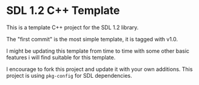 # SDL 1.2 C++ Template
This is a template C++ project for the SDL 1.2 library.

The "first commit" is the most simple template, it is tagged with v1.0.


I might be updating this template from time to time with some
other basic features i will find suitable for this template.


I encourage to fork this project and update it with your own additions.
This project is using ```pkg-config``` for SDL dependencies.
